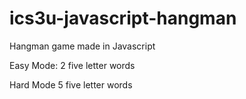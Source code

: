 # ics3u-javascript-hangman
Hangman game made in Javascript

Easy Mode: 2 five letter words

Hard Mode 5 five letter words